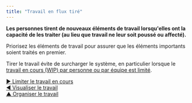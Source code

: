 ```yaml
---
title: "Travail en flux tiré"
---
```



<summary>
<strong>Les personnes tirent de nouveaux éléments de travail lorsqu'elles ont la capacité de les traiter (au lieu que travail ne leur soit poussé ou affecté).</strong>
</summary>

Priorisez les éléments de travail pour assurer que les éléments importants soient traités en premier.

Tirer le travail évite de surcharger le système, en particulier lorsque le [travail en cours (WIP) par personne ou par équipe est limité](limit-work-in-progress.html).

[&#9654; Limiter le travail en cours](limit-work-in-progress.html)<br/>[&#9664; Visualiser le travail](visualize-work.html)<br/>[&#9650; Organiser le travail](organizing-work.html)


